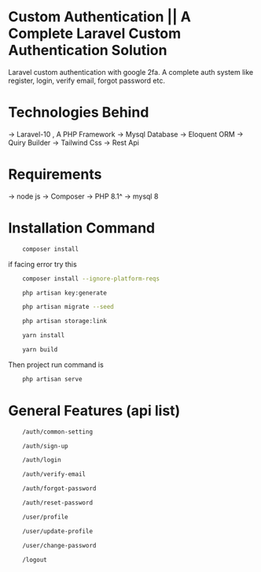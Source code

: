 # Custom Authentication || A Complete Laravel Custom Authentication Solution 
Laravel custom authentication with google 2fa. A complete auth system like register, login, verify email, forgot password etc.

# Technologies Behind
-> Laravel-10 , A PHP Framework
-> Mysql Database
-> Eloquent ORM
-> Quiry Builder
-> Tailwind Css
-> Rest Api

# Requirements
-> node js
-> Composer
-> PHP 8.1^
-> mysql 8



# Installation Command
```bash
    composer install
```
if facing error try this
```bash
    composer install --ignore-platform-reqs
```
```bash
    php artisan key:generate
```
```bash
    php artisan migrate --seed
```
```bash
    php artisan storage:link
```
```bash
    yarn install
```
```bash
    yarn build
```

Then project run command is 
```bash
    php artisan serve
```

# General Features (api list)
```bash
    /auth/common-setting
```
```bash
    /auth/sign-up
```
```bash
    /auth/login
```
```bash
    /auth/verify-email
```
```bash
    /auth/forgot-password
```
```bash
    /auth/reset-password
```
```bash
    /user/profile
```
```bash
    /user/update-profile
```
```bash
    /user/change-password
```
```bash
    /logout
```